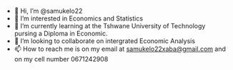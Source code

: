 - 👋 Hi, I’m @samukelo22
- 👀 I’m interested in Economics and Statistics
- 🌱 I’m currently learning at the Tshwane University of Technology pursing a Diploma in Economic.
- 💞️ I’m looking to collaborate on intergrated Economic Analysis
- 📫 How to reach me is on my email at samukelo22xaba@gmail.com and on my cell number 0671242908

<!---
samukelo22/samukelo22 is a ✨ special ✨ repository because its `README.md` (this file) appears on your GitHub profile.
You can click the Preview link to take a look at your changes.
--->
